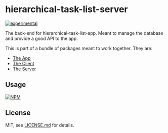 # hierarchical-task-list-server

[![experimental](http://badges.github.io/stability-badges/dist/experimental.svg)](http://github.com/badges/stability-badges)

The back-end for hierarchical-task-list-app. Meant to manage the database and provide a good API to the app.

This is part of a bundle of packages meant to work together. They are:
* [The App](https://github.com/bunnybones1/hierarchical-task-list-app)
* [The Client](https://github.com/bunnybones1/hierarchical-task-list-client)
* [The Server](https://github.com/bunnybones1/hierarchical-task-list-server)

## Usage

[![NPM](https://nodei.co/npm/hierarchical-task-list-server.png)](https://nodei.co/npm/hierarchical-task-list-server/)

## License

MIT, see [LICENSE.md](http://github.com/bunnybones1/hierarchical-task-list-server/blob/master/LICENSE.md) for details.
